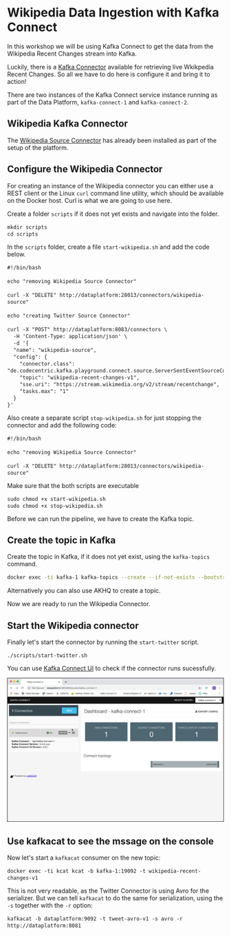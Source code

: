 # Wikipedia Data Ingestion with Kafka Connect

In this workshop we will be using Kafka Connect to get the data from the Wikipedia Recent Changes stream into Kafka. 

Luckily, there is a [Kafka Connector](https://github.com/jcustenborder/kafka-connect-twitter) available for retrieving live Wkikpedia Recent Changes. So all we have to do here is configure it and bring it to action!

There are two instances of the Kafka Connect service instance running as part of the Data Platform, `kafka-connect-1` and `kafka-connect-2`. 

## Wikipedia Kafka Connector 

The [Wikipedia Source Connector](https://github.com/codecentric/streaming-wikipedia-with-kafka/tree/main/kafka-playground-connect) has already been installed as part of the setup of the platform. 

## Configure the Wikipedia Connector

For creating an instance of the Wikipedia connector you can either use a REST client or the Linux `curl` command line utility, which should be available on the Docker host. Curl is what we are going to use here. 

Create a folder `scripts` if it does not yet exists and navigate into the folder. 

```
mkdir scripts
cd scripts
```

In the `scripts` folder, create a file `start-wikipedia.sh` and add the code below.  

```
#!/bin/bash

echo "removing Wikipedia Source Connector"

curl -X "DELETE" http://dataplatform:28013/connectors/wikipedia-source"

echo "creating Twitter Source Connector"

curl -X "POST" http://dataplatform:8083/connectors \
  -H 'Content-Type: application/json' \
  -d '{
  "name": "wikipedia-source",
  "config": {
    "connector.class": "de.codecentric.kafka.playground.connect.source.ServerSentEventSourceConnector",
    "topic": "wikipedia-recent-changes-v1",
    "sse.uri": "https://stream.wikimedia.org/v2/stream/recentchange",
    "tasks.max": "1"
  }
}' 
```

Also create a separate script `stop-wikipedia.sh` for just stopping the connector and add the following code:

```
#!/bin/bash

echo "removing Wikipedia Source Connector"

curl -X "DELETE" http://dataplatform:28013/connectors/wikipedia-source"
```

Make sure that the both scripts are executable

```
sudo chmod +x start-wikipedia.sh
sudo chmod +x stop-wikipedia.sh
```

Before we can run the pipeline, we have to create the Kafka topic.

## Create the topic in Kafka

Create the topic in Kafka, if it does not yet exist, using the `kafka-topics` command. 

```bash
docker exec -ti kafka-1 kafka-topics --create --if-not-exists --bootstrap-server kafka-1:19092 --topic wikipedia-recent-changes-v1 --partitions 8 --replication-factor 3
```

Alternatively you can also use AKHQ to create a topic. 

Now we are ready to run the Wikipedia Connector. 

## Start the Wikipedia connector

Finally let's start the connector by running the `start-twitter` script.

```
./scripts/start-twitter.sh
```

You can use [Kafka Connect UI](http://dataplatform:28038/) to check if the connector runs sucessfully.

![Alt Image Text](./images/kafka-connect-ui.png "Kafka Connect UI") 

## Use kafkacat to see the mssage on the console

Now let's start a `kafkacat` consumer on the new topic:

```
docker exec -ti kcat kcat -b kafka-1:19092 -t wikipedia-recent-changes-v1
```

This is not very readable, as the Twitter Connector is using Avro for the serializer. But we can tell `kafkacat` to do the same for serialization, using the `-s` together with the `-r` option:

```
kafkacat -b dataplatform:9092 -t tweet-avro-v1 -s avro -r http://dataplatform:8081
```

